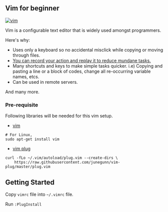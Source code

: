 <!-- ABOUT THE PROJECT -->
## Vim for beginner

[![vim][vim-image]](https://www.vim.org/)

Vim is a configurable text editor that is widely used amongst programmers.

Here's why:
* Uses only a keyboard so no accidental misclick while copying or moving through files.
* [You can record your action and replay it to reduce mundane tasks.](https://vim.fandom.com/wiki/Recording_keys_for_repeated_jobs)
* Many shortcuts and keys to make simple tasks quicker. i.e) Copying and pasting a line or a block of codes, change all re-occurring variable names, etcs.
* Can be used in remote servers.

And many more.

### Pre-requisite

Following libraries will be needed for this vim setup. 

* [vim](https://www.vim.org/download.php)
```
# For Linux,
sudo apt-get install vim
```
* [vim plug](https://github.com/junegunn/vim-plug)
```
curl -fLo ~/.vim/autoload/plug.vim --create-dirs \
    https://raw.githubusercontent.com/junegunn/vim-plug/master/plug.vim
```

## Getting Started

Copy `vimrc` file into `~/.vimrc` file.

Run `:PlugInstall`

<!-- https://www.markdownguide.org/basic-syntax/#reference-style-links -->
[vim-image]: https://upload.wikimedia.org/wikipedia/commons/9/9f/Vimlogo.svg

